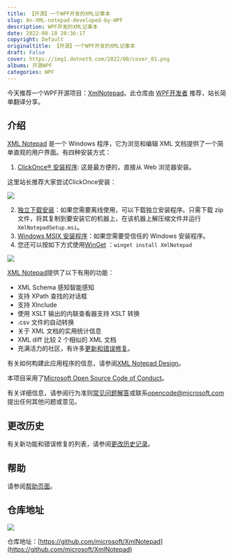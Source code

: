 ```yaml
---
title: 【开源】一个WPF开发的XML记事本
slug: An-XML-notepad-developed-by-WPF
description: WPF开发的XML记事本
date: 2022-08-18 20:36:17
copyright: Default
originaltitle: 【开源】一个WPF开发的XML记事本
draft: False
cover: https://img1.dotnet9.com/2022/08/cover_01.png
albums: 开源WPF
categories: WPF
---
```


今天推荐一个WPF开源项目：[XmlNotepad](https://github.com/microsoft/XmlNotepad)。此仓库由 [WPF开发者](https://github.com/WPFDevelopersOrg/WPFDevelopers) 推荐，站长简单翻译分享。

## 介绍

[XML Notepad](http://microsoft.github.io/XmlNotepad) 是一个 Windows 程序，它为浏览和编辑 XML 文档提供了一个简单直观的用户界面。有四种安装方式：

1. [ClickOnce® 安装程序](https://lovettsoftwarestorage.blob.core.windows.net/downloads/XmlNotepad/XmlNotepad.application): 这是最方便的，直接从 Web 浏览器安装。

这里站长推荐大家尝试ClickOnce安装：

![](https://img1.dotnet9.com/2022/08/0102.png)

2. [独立下载安装](https://lovettsoftwarestorage.blob.core.windows.net/downloads/XmlNotepad/XmlNotepadSetup.zip)：如果您需要离线使用，可以下载独立安装程序。只需下载 zip 文件，将其复制到要安装它的机器上，在该机器上解压缩文件并运行`XmlNotepadSetup.msi`。
3. [Windows MSIX 安装程序](https://lovettsoftwarestorage.blob.core.windows.net/downloads/XmlNotepad.Net/index.html)：如果您需要受信任的 Windows 安装程序。
4. 您还可以按如下方式使用[WinGet](https://winget.run/pkg/Microsoft/XMLNotepad) ：`winget install XmlNotepad`

![](https://img1.dotnet9.com/2022/08/cover_01.png)

[XML Notepad](http://microsoft.github.io/XmlNotepad)提供了以下有用的功能：

- XML Schema 感知智能感知
- 支持 XPath 查找的对话框
- 支持 XInclude
- 使用 XSLT 输出的内联查看器支持 XSLT 转换
- .csv 文件的自动转换
- 关于 XML 文档的实用统计信息
- XML diff 比较 2 个相似的 XML 文档
- 充满活力的社区，有许多[更新和错误修复](http://microsoft.github.io/XmlNotepad/help/updates/)。

有关如何构建此应用程序的信息，请参阅[XML Notepad Design](http://microsoft.github.io/XmlNotepad/help/design/)。

本项目采用了[Microsoft Open Source Code of Conduct](https://opensource.microsoft.com/codeofconduct/)。

有关详细信息，请参阅行为准则[常见问题解答](https://opensource.microsoft.com/codeofconduct/faq/)或联系[opencode@microsoft.com](opencode@microsoft.com)提出任何其他问题或意见。

## 更改历史

有关新功能和错误修复的列表，请参阅[更改历史记录](http://microsoft.github.io/XmlNotepad/help/updates/)。

## 帮助

请参阅[帮助页面](http://microsoft.github.io/XmlNotepad)。

## 仓库地址

![](https://img1.dotnet9.com/2022/08/0101.png)

仓库地址：[https://github.com/microsoft/XmlNotepad](https://github.com/microsoft/XmlNotepad)